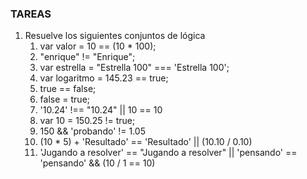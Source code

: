 ### TAREAS

1. Resuelve los siguientes conjuntos de lógica
   1. var valor = 10 == (10 * 100);
   2. "enrique" != "Enrique";
   3. var estrella = "Estrella 100" === 'Estrella 100';
   4. var logaritmo = 145.23 == true;
   5. true == false;
   6. false = true;
   7. '10.24' !== "10.24" || 10 == 10
   8. var 10 = 150.25 != true;
   9. 150 && 'probando' != 1.05
   10. (10 * 5) + 'Resultado' == 'Resultado' || (10.10 / 0.10)
   11. 'Jugando a resolver' == "Jugando a resolver" || 'pensando' == 'pensando' && (10 / 1 == 10)